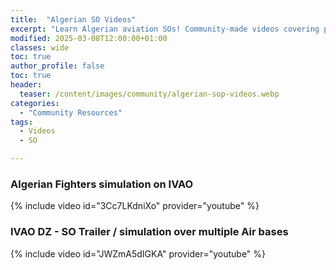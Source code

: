 ```yaml
---
title:  "Algerian SO Videos"
excerpt: "Learn Algerian aviation SOs! Community-made videos covering procedures for realistic MSFS flights."
modified: 2025-03-08T12:00:00+01:00
classes: wide
toc: true
author_profile: false
toc: true
header:
  teaser: /content/images/community/algerian-sop-videos.webp
categories: 
  - "Community Resources"
tags:
  - Videos
  - SO

---
```


### Algerian Fighters simulation on IVAO 
{% include video id="3Cc7LKdniXo" provider="youtube" %}

### IVAO DZ - SO Trailer / simulation over multiple Air bases  
{% include video id="JWZmA5dIGKA" provider="youtube" %}